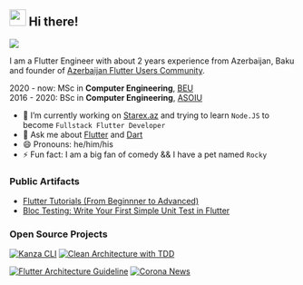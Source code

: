 ## <img src="https://github.com/TheDudeThatCode/TheDudeThatCode/blob/master/Assets/Hi.gif" width="29px"> Hi there!

<img src="https://www.codewars.com/users/thisisyusub/badges/large"/>

I am a Flutter Engineer with about 2 years experience from Azerbaijan, Baku and founder of [Azerbaijan Flutter Users Community](https://www.facebook.com/groups/225232131679922/).

2020 - now: MSc in **Computer Engineering**, [BEU](http://www.beu.edu.az/en) </br>
2016 - 2020: BSc in **Computer Engineering**, [ASOIU](http://www.asoiu.edu.az/en)


- 🔭 I’m currently working on [Starex.az](starex.az) and trying to learn `Node.JS` to become `Fullstack Flutter Developer`
- 💬 Ask me about [Flutter](https://github.com/flutter/flutter) and [Dart](https://github.com/dart-lang)
- 😄 Pronouns: he/him/his
- ⚡ Fun fact: I am a big fan of comedy && I have a pet named `Rocky`

### Public Artifacts
- [Flutter Tutorials (From Beginnner to Advanced)](https://www.youtube.com/playlist?list=PLKLWpjPq8LfiRzB_GIQhld7Pz8UmvChOQ)
- [Bloc Testing: Write Your First Simple Unit Test in Flutter](https://medium.com/flutter-community/bloc-testing-write-your-first-simple-unit-test-in-flutter-1eee1d1642aa)

### Open Source Projects

[![Kanza CLI](https://github-readme-stats.vercel.app/api/pin/?username=thisisyusub&repo=kanza-cli)](https://github.com/thisisyusub/kanza-cli)
[![Clean Architecture with TDD](https://github-readme-stats.vercel.app/api/pin/?username=thisisyusub&repo=tdd-learn-example)](https://github.com/thisisyusub/tdd-learn-example)


[![Flutter Architecture Guideline](https://github-readme-stats.vercel.app/api/pin/?username=thisisyusub&repo=Flutter-Architecture-Guideline)](https://github.com/thisisyusub/Flutter-Architecture-Guideline)
[![Corona News](https://github-readme-stats.vercel.app/api/pin/?username=KanZa-Studio&repo=Corona-News)](https://github.com/KanZa-Studio/Corona-News)





